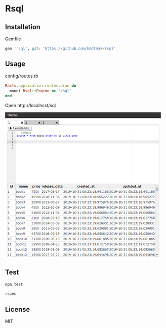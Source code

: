 # Rsql

## Installation

Gemfile

```ruby
gem 'rsql', git: 'https://github.com/kmdtmyk/rsql'
```

## Usage

config/routes.rb

```ruby
Rails.application.routes.draw do
  mount Rsql::Engine => '/sql'
end
```

Open http://localhost/sql

![screenshot](screenshot.png)

## Test

```bash
npm test
```

```bash
rspec
```

## License

MIT
